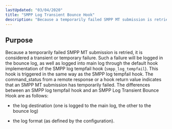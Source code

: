 ```yaml
---
lastUpdated: "03/04/2020"
title: "SMPP Log Transient Bounce Hook"
description: "Because a temporarily failed SMPP MT submission is retried it is considered a transient or temporary failure Such a failure will be logged in the bounce log as well as logged into main log through the default hook implementation of the SMPP log tempfail hook smpp log tempfail This hook..."
---
```



## <a name="SMPPLogTransientBounceHook.purpose"></a> Purpose

Because a temporarily failed SMPP MT submission is retried, it is considered a transient or temporary failure. Such a failure will be logged in the bounce log, as well as logged into main log through the default hook implementation of the SMPP log tempfail hook (`smpp_log_tempfail`). This hook is triggered in the same way as the SMPP log tempfail hook. The command_status from a remote response or a hook return value indicates that an SMPP MT submission has temporarily failed. The differences between an SMPP log tempfail hook and an SMPP Log Transient Bounce Hook are as follows:

*   the log destination (one is logged to the main log, the other to the bounce log)

*   the log format (as defined by the configuration).